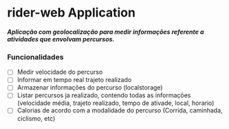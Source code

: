 # rider-web Application

**_Aplicação com geolocalização para medir informações referente a atividades que envolvam percursos._**

### Funcionalidades

- [ ] Medir velocidade do percurso
- [ ] Informar em tempo real trajeto realizado
- [ ] Armazenar informações do percurso (localstorage)
- [ ] Listar percursos ja realizado, contendo todas as informações (velocidade média, trajeto realizado, tempo de ativade, local, horario)
- [ ] Calorias de acordo com a modalidade do percurso (Corrida, caminhada, ciclismo, etc)
